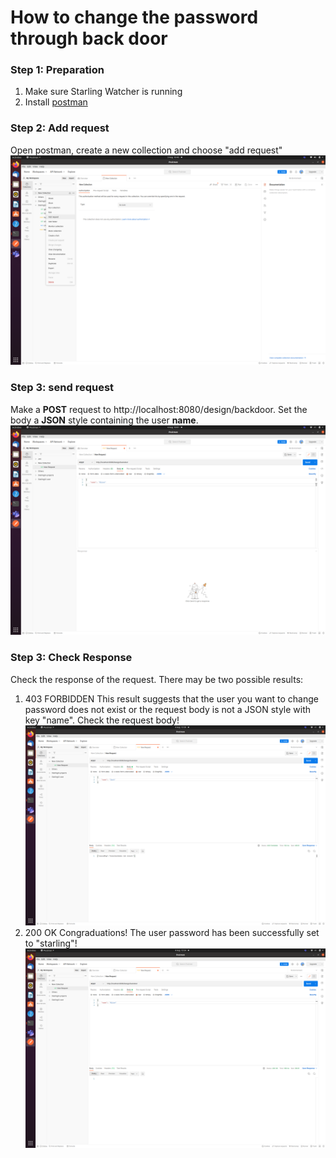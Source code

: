 # How to change the password through back door
### Step 1: Preparation
1. Make sure Starling Watcher is running
2. Install [postman](https://www.postman.com/downloads/)
### Step 2: Add request
Open postman, create a new collection and choose "add request"
![](./addRequest.png)
### Step 3: send request
Make a **POST** request to http://localhost:8080/design/backdoor. Set the body a **JSON** style containing the user **name**.
![](./sendRequest.png)
### Step 3: Check Response
Check the response of the request. There may be two possible results:
1. 403 FORBIDDEN
This result suggests that the user you want to change password does not exist or the request body is not a JSON style with key "name". Check the request body!
![](./error.png)
2. 200 OK
Congraduations! The user password has been successfully set to "starling"!
![](./success.png)
